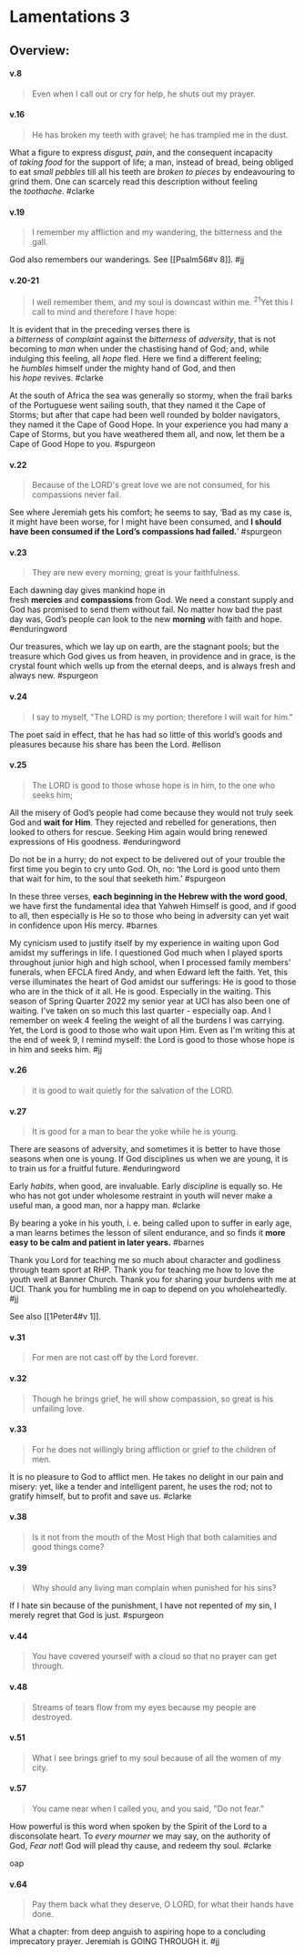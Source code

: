 # Lamentations 3

## Overview:


#### v.8
>Even when I call out or cry for help, he shuts out my prayer.

#### v.16
>He has broken my teeth with gravel; he has trampled me in the dust.

What a figure to express _disgust, pain_, and the consequent incapacity of _taking food_ for the support of life; a man, instead of bread, being obliged to eat _small pebbles_ till all his teeth are _broken to pieces_ by endeavouring to grind them. One can scarcely read this description without feeling the _toothache_.
#clarke

#### v.19
>I remember my affliction and my wandering, the bitterness and the gall.

God also remembers our wanderings. See [[Psalm56#v 8]].
#jj 

#### v.20-21
>I well remember them, and my soul is downcast within me. <sup>21</sup>Yet this I call to mind and therefore I have hope:

It is evident that in the preceding verses there is a _bitterness_ of _complaint_ against the _bitterness_ of _adversity_, that is not becoming to _man_ when under the chastising hand of God; and, while indulging this feeling, all _hope_ fled. Here we find a different feeling; he _humbles_ himself under the mighty hand of God, and then his _hope_ revives.
#clarke 

At the south of Africa the sea was generally so stormy, when the frail barks of the Portuguese went sailing south, that they named it the Cape of Storms; but after that cape had been well rounded by bolder navigators, they named it the Cape of Good Hope. In your experience you had many a Cape of Storms, but you have weathered them all, and now, let them be a Cape of Good Hope to you.
#spurgeon 

#### v.22
>Because of the LORD's great love we are not consumed, for his compassions never fail.

See where Jeremiah gets his comfort; he seems to say, ‘Bad as my case is, it might have been worse, for I might have been consumed, and **I should have been consumed if the Lord’s compassions had failed.**’
#spurgeon 

#### v.23
>They are new every morning; great is your faithfulness.

Each dawning day gives mankind hope in fresh **mercies** and **compassions** from God. We need a constant supply and God has promised to send them without fail. No matter how bad the past day was, God’s people can look to the new **morning** with faith and hope.
#enduringword 

Our treasures, which we lay up on earth, are the stagnant pools; but the treasure which God gives us from heaven, in providence and in grace, is the crystal fount which wells up from the eternal deeps, and is always fresh and always new.
#spurgeon 

#### v.24
>I say to myself, "The LORD is my portion; therefore I will wait for him."

The poet said in effect, that he has had so little of this world’s goods and pleasures because his share has been the Lord.
#ellison

#### v.25
>The LORD is good to those whose hope is in him, to the one who seeks him;

All the misery of God’s people had come because they would not truly seek God and **wait for Him**. They rejected and rebelled for generations, then looked to others for rescue. Seeking Him again would bring renewed expressions of His goodness.
#enduringword 

Do not be in a hurry; do not expect to be delivered out of your trouble the first time you begin to cry unto God. Oh, no: ‘the Lord is good unto them that wait for him, to the soul that seeketh him.’
#spurgeon 

In these three verses, **each beginning in the Hebrew with the word good**, we have first the fundamental idea that Yahweh Himself is good, and if good to all, then especially is He so to those who being in adversity can yet wait in confidence upon His mercy.
#barnes 

My cynicism used to justify itself by my experience in waiting upon God amidst my sufferings in life. I questioned God much when I played sports throughout junior high and high school, when I processed family members' funerals, when EFCLA fired Andy, and when Edward left the faith. Yet, this verse illuminates the heart of God amidst our sufferings: He is good to those who are in the thick of it all. He is good. Especially in the waiting. 
This season of Spring Quarter 2022 my senior year at UCI has also been one of waiting. I've taken on so much this last quarter - especially oap. And I remember on week 4 feeling the weight of all the burdens I was carrying. Yet, the Lord is good to those who wait upon Him. Even as I'm writing this at the end of week 9, I remind myself: the Lord is good to those whose hope is in him and seeks him.
#jj 

#### v.26
>it is good to wait quietly for the salvation of the LORD.

#### v.27
>It is good for a man to bear the yoke while he is young.

There are seasons of adversity, and sometimes it is better to have those seasons when one is young. If God disciplines us when we are young, it is to train us for a fruitful future.
#enduringword 

Early _habits_, when good, are invaluable. Early _discipline_ is equally so. He who has not got under wholesome restraint in youth will never make a useful man, a good man, nor a happy man.
#clarke 

By bearing a yoke in his youth, i. e. being called upon to suffer in early age, a man learns betimes the lesson of silent endurance, and so finds it **more easy to be calm and patient in later years.**
#barnes 

Thank you Lord for teaching me so much about character and godliness through team sport at RHP. Thank you for teaching me how to love the youth well at Banner Church. Thank you for sharing your burdens with me at UCI. Thank you for humbling me in oap to depend on you wholeheartedly.
#jj 

See also [[1Peter4#v 1]].

#### v.31
>For men are not cast off by the Lord forever.

#### v.32
>Though he brings grief, he will show compassion, so great is his unfailing love.

#### v.33
>For he does not willingly bring affliction or grief to the children of men.

It is no pleasure to God to afflict men. He takes no delight in our pain and misery: yet, like a tender and intelligent parent, he uses the rod; not to gratify himself, but to profit and save us.
#clarke 

#### v.38
>Is it not from the mouth of the Most High that both calamities and good things come?

#### v.39
>Why should any living man complain when punished for his sins?

If I hate sin because of the punishment, I have not repented of my sin, I merely regret that God is just.
#spurgeon 

#### v.44
>You have covered yourself with a cloud so that no prayer can get through.

#### v.48
>Streams of tears flow from my eyes because my people are destroyed.

#### v.51
>What I see brings grief to my soul because of all the women of my city.

#### v.57
>You came near when I called you, and you said, "Do not fear."

How powerful is this word when spoken by the Spirit of the Lord to a disconsolate heart. To _every mourner_ we may say, on the authority of God, _Fear not_! God will plead thy cause, and redeem thy soul.
#clarke 

oap

#### v.64
>Pay them back what they deserve, O LORD, for what their hands have done.

What a chapter: from deep anguish to aspiring hope to a concluding imprecatory prayer. Jeremiah is GOING THROUGH it.
#jj 